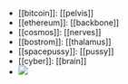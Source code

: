 - [[bitcoin]]: [[pelvis]]
- [[ethereum]]: [[backbone]]
- [[cosmos]]: [[nerves]]
- [[bostrom]]: [[thalamus]]
- [[spacepussy]]: [[pussy]]
- [[cyber]]: [[brain]]
- ![](https://ipfs.io/ipfs/Qmc7ANo78MJ9yDXUxmErnWuPZPL5y2baYRZpN4CV9axeym)